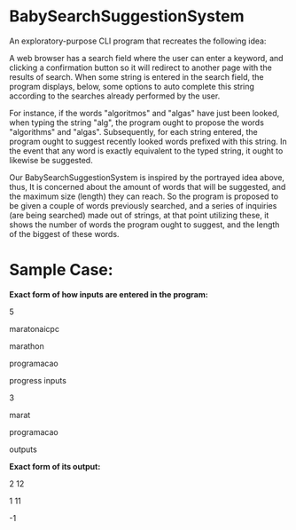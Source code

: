 # BabySearchSuggestionSystem

An exploratory-purpose CLI program that recreates the following idea:

A web browser has a search field where the user can enter a keyword, and clicking a confirmation button so it will redirect to another page with the results of search. When some string is entered in the search field, the program displays, below, some options to auto complete this string according to the searches already performed by the user.

For instance, if the words "algoritmos" and "algas" have just been looked, when typing the string "alg", the program ought to propose the words "algorithms" and "algas". Subsequently, for each string entered, the program ought to suggest recently looked words prefixed with this string. In the event that any word is exactly equivalent to the typed string, it ought to likewise be suggested.

Our BabySearchSuggestionSystem is inspired by the portrayed idea above, thus, It is concerned about the amount of words that will be suggested, and the maximum size (length) they can reach. So the program is proposed to be given a couple of words previously searched, and a series of inquiries (are being searched) made out of strings, at that point utilizing these, it shows the number of words the program ought to suggest, and the length of the biggest of these words.

# Sample Case:

**Exact form of how inputs are entered in the program:**

5

maratonaicpc

marathon

programacao

progress inputs

3

marat

programacao

outputs



**Exact form of its output:**

2 12

1 11

-1 
